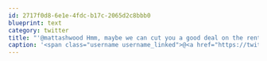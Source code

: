 ```yaml
---
id: 2717f0d8-6e1e-4fdc-b17c-2065d2c8bbb0
blueprint: text
category: twitter
title: "'@mattashwood Hmm, maybe we can cut you a good deal on the rent if you bring that setup down! I have an Atari 2600 too. Yar's Revenge FTW"
caption: '<span class="username username_linked">@<a href="https://twitter.com/mattashwood" title="Matt Ashwood">mattashwood</a></span> Hmm, maybe we can cut you a good deal on the rent if you bring that setup down! I have an Atari 2600 too. Yar''s Revenge FTW'
---
```

